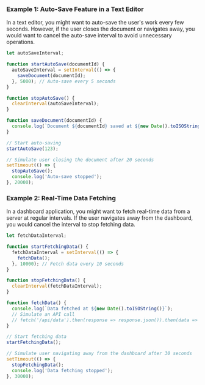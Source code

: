 ### Example 1: Auto-Save Feature in a Text Editor

In a text editor, you might want to auto-save the user's work every few seconds. However, if the user closes the document or navigates away, you would want to cancel the auto-save interval to avoid unnecessary operations.

```javascript
let autoSaveInterval;

function startAutoSave(documentId) {
  autoSaveInterval = setInterval(() => {
    saveDocument(documentId);
  }, 5000); // Auto-save every 5 seconds
}

function stopAutoSave() {
  clearInterval(autoSaveInterval);
}

function saveDocument(documentId) {
  console.log(`Document ${documentId} saved at ${new Date().toISOString()}`);
}

// Start auto-saving
startAutoSave(123);

// Simulate user closing the document after 20 seconds
setTimeout(() => {
  stopAutoSave();
  console.log('Auto-save stopped');
}, 20000);
```

### Example 2: Real-Time Data Fetching

In a dashboard application, you might want to fetch real-time data from a server at regular intervals. If the user navigates away from the dashboard, you would cancel the interval to stop fetching data.

```javascript
let fetchDataInterval;

function startFetchingData() {
  fetchDataInterval = setInterval(() => {
    fetchData();
  }, 10000); // Fetch data every 10 seconds
}

function stopFetchingData() {
  clearInterval(fetchDataInterval);
}

function fetchData() {
  console.log(`Data fetched at ${new Date().toISOString()}`);
  // Simulate an API call
  // fetch('/api/data').then(response => response.json()).then(data => console.log(data));
}

// Start fetching data
startFetchingData();

// Simulate user navigating away from the dashboard after 30 seconds
setTimeout(() => {
  stopFetchingData();
  console.log('Data fetching stopped');
}, 30000);
```
